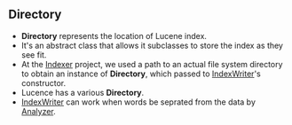 ## Directory

 - **Directory** represents the location of Lucene index.
 - It's an abstract class that allows it subclasses to store the index as they see fit.
 - At the [Indexer](https://github.com/HIPERCUBE/LuceneInActionStudy/tree/master/project/Indexer) project, we used a path to an actual file system directory to obtain an instance of **Directory**, which passed to [IndexWriter](https://github.com/HIPERCUBE/LuceneInActionStudy/tree/master/book/CoreIndexingClasses/IndexWriter.md)'s constructor.
 - Lucence has a various **Directory**.
 - [IndexWriter](https://github.com/HIPERCUBE/LuceneInActionStudy/tree/master/book/CoreIndexingClasses/IndexWriter.md) can work when words be seprated from the data by [Analyzer](https://github.com/HIPERCUBE/LuceneInActionStudy/tree/master/book/CoreIndexingClasses/Analyzer.md).
